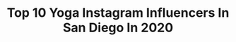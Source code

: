 ---
title: Top 10 Yoga Instagram Influencers In San Diego In 2020
description: >-
  Find top yoga Instagram influencers in San Diego in 2020. Most popular hashtags: #yoga #sandiego #fitness #repost.
platform: Instagram
hits: 39
text_top: Analyze the best Instagram accounts on inBeat.
text_bottom: Our platform aggregates 39 Instagram influencers like this in San Diego, United States for you to collaborate.
profiles:
  - username: "lisadillon"
    fullname: >-
      Lisa Dillon 🌴
    bio: >-
      San Diego Livin ☀️ repped by @shamonfreitas SD @ottomodels.agency OC @cgmmodels MIA @astonmodels LA @saltmodel ATL @tngmodels LV @starsmanagement SF
    location: "United States"
    followers: 77311
    engagement: 123
    commentsToLikes: 0.041166
    id: ck0vycjcs3b1l0i1903yttp2e
    verified: false
    hashtags: "#fitness, #yoga, #sandiego, #hylete"
  - username: "lotsoftotss"
    fullname: >-
      Tatiana Koval | Fitness
    bio: >-
      💫Taking a Spiritual Approach to Fitness 🧘🏽‍♀️ Yoga Instructor 🌈Nutrition Coach 🌏Online Personal Trainer
    location: "United States"
    followers: 22754
    engagement: 170
    commentsToLikes: 0.083017
    id: ck6u9c8l1wpj10j71qvj9ymub
    verified: false
    hashtags: "#calisthenics, #fitfam, #weightlossdiet, #personaltrainer"
  - username: "emeraldgordonwulf"
    fullname: >-
      Emerald Gordon Wulf
    bio: >-
      14 🎂 contortionist 🎪 actress 🎥 model 📷 AGT ⭐️ Little Big Shots 🎬 Toddlers & Tiaras TikTok: TheEmeraldGordonWulf EmeraldGW.com Contact@FlexyEm.com 💗
    location: "United States"
    followers: 200996
    engagement: 452
    commentsToLikes: 0.030172
    id: ck15rahvx6yu10i192zk9ns5z
    verified: false
    hashtags: "#yogachallenge, #gymnastics, #backbend, #imattertojordan"
  - username: "henrycorralesmma"
    fullname: >-
      Henry Corrales
    bio: >-
      Bellator Featherweight👊🏽💥 🌵🏜🚶🏽‍♂️ Former 5x King of the Cage 145lb champ #fightready 🛫 🌎
    location: "United States"
    followers: 36683
    engagement: 237
    commentsToLikes: 0.112011
    id: ck14k616wnwle0i190p2on3lz
    verified: true
    hashtags: "#repost, #bellator250, #bellator, #surf"
  - username: "runwithvictoria"
    fullname: >-
      Victoria
    bio: >-
      She/Her San Diego | Professor | Yoga Instructor Runner >> #girLab || @flygirlsxtsp Shop Small Business >> @backtrack.sd
    location: "United States"
    followers: 2570
    engagement: 1506
    commentsToLikes: 0.065363
    id: ck8tajcgfs0ab0j78rcmjin7y
    verified: false
    hashtags: "#girlab, #everyday, #blacklivesmatter, #yogasculpt"
  - username: "runnylegs"
    fullname: >-
      Jenny
    bio: >-
      Run-Travel-EatⓋ ❤@ultrarunnersd❤️ @altrarunning RedTeam @runinrabbit @lamarathon @rundoyen @runcoachtj #teamjaybird @headsweats Peloton Code Y87NQW
    location: "United States"
    followers: 25884
    engagement: 419
    commentsToLikes: 0.033725
    id: ck5pvh3behun40i11s757rbdz
    verified: false
    hashtags: "#sunset, #runhappy, #wander, #seenonmyrun"
  - username: "daddyslittlepeanut83"
    fullname: >-
      Pamela Adams
    bio: >-
      You can find me outside doing outdoorsy things. 🧘🏻‍♀️🎨💪🏼🐾🎣🏃‍♀️🌵🏕🌲⛰ Lifeworker ✨ Visionary 👁 Be mindful of what makes your mind full. Be the change 🔮
    location: "United States"
    followers: 2544
    engagement: 1494
    commentsToLikes: 0.104319
    id: ckaos8e99qkg20i78evb8fj4e
    verified: false
    hashtags: "#divine, #beon12, #adventure, #colorfulcolorado"
  - username: "thelorbrothers"
    fullname: >-
      VillN & MPACT | KINJAZ TWINJAZ
    bio: >-
      Twins 🦅🦁| B-boys/Dancers | Choreographers/Coaches | “Inspire through Creating & Sharing” #thelorbrothers @mpact_lor @villnlor @viidose (Plant-based)
    location: "United States"
    followers: 15160
    engagement: 191
    commentsToLikes: 0.015881
    id: ck6ua371i17wh0j71qyexk9wx
    verified: false
    hashtags: "#changesthemovement, #viidose, #breaklife, #justinbieber"
  - username: "keiranocetti_"
    fullname: >-
      Keira Nocetti ⚡️
    bio: >-
      mission • to inspire and guide you to manage meaningful connection within all areas of your life, on and beyond your mat @yogabox_
    location: "United States"
    followers: 5495
    engagement: 922
    commentsToLikes: 0.038785
    id: ckapcarx632d80i78nozqwmf9
    verified: false
    hashtags: "#sandiegoyoga, #livestreamworkout, #homeworkout, #athomeworkouts"
  - username: "clarkgracie"
    fullname: >-
      Clark Gracie®
    bio: >-
      World Champ Pan Champ @gracieallegiancehq gracieallegiance.com
    location: "United States"
    followers: 36838
    engagement: 214
    commentsToLikes: 0.028578
    id: ck5q1l6u5bimm0i114lobgt8a
    verified: false
    hashtags: "#sandiegojiujitsu, #repost, #gracieallegiance, #mma"
---